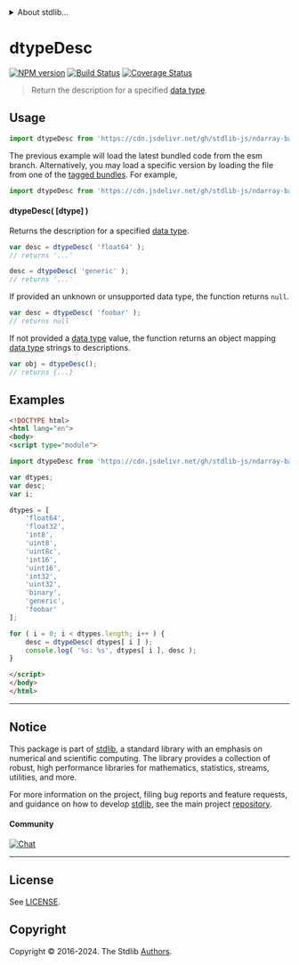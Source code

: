 <!--

@license Apache-2.0

Copyright (c) 2021 The Stdlib Authors.

Licensed under the Apache License, Version 2.0 (the "License");
you may not use this file except in compliance with the License.
You may obtain a copy of the License at

   http://www.apache.org/licenses/LICENSE-2.0

Unless required by applicable law or agreed to in writing, software
distributed under the License is distributed on an "AS IS" BASIS,
WITHOUT WARRANTIES OR CONDITIONS OF ANY KIND, either express or implied.
See the License for the specific language governing permissions and
limitations under the License.

-->


<details>
  <summary>
    About stdlib...
  </summary>
  <p>We believe in a future in which the web is a preferred environment for numerical computation. To help realize this future, we've built stdlib. stdlib is a standard library, with an emphasis on numerical and scientific computation, written in JavaScript (and C) for execution in browsers and in Node.js.</p>
  <p>The library is fully decomposable, being architected in such a way that you can swap out and mix and match APIs and functionality to cater to your exact preferences and use cases.</p>
  <p>When you use stdlib, you can be absolutely certain that you are using the most thorough, rigorous, well-written, studied, documented, tested, measured, and high-quality code out there.</p>
  <p>To join us in bringing numerical computing to the web, get started by checking us out on <a href="https://github.com/stdlib-js/stdlib">GitHub</a>, and please consider <a href="https://opencollective.com/stdlib">financially supporting stdlib</a>. We greatly appreciate your continued support!</p>
</details>

# dtypeDesc

[![NPM version][npm-image]][npm-url] [![Build Status][test-image]][test-url] [![Coverage Status][coverage-image]][coverage-url] <!-- [![dependencies][dependencies-image]][dependencies-url] -->

> Return the description for a specified [data type][@stdlib/ndarray/dtypes].

<!-- Section to include introductory text. Make sure to keep an empty line after the intro `section` element and another before the `/section` close. -->

<section class="intro">

</section>

<!-- /.intro -->

<!-- Package usage documentation. -->



<section class="usage">

## Usage

```javascript
import dtypeDesc from 'https://cdn.jsdelivr.net/gh/stdlib-js/ndarray-base-dtype-desc@esm/index.mjs';
```
The previous example will load the latest bundled code from the esm branch. Alternatively, you may load a specific version by loading the file from one of the [tagged bundles](https://github.com/stdlib-js/ndarray-base-dtype-desc/tags). For example,

```javascript
import dtypeDesc from 'https://cdn.jsdelivr.net/gh/stdlib-js/ndarray-base-dtype-desc@v0.2.0-esm/index.mjs';
```

#### dtypeDesc( \[dtype] )

Returns the description for a specified [data type][@stdlib/ndarray/dtypes].

```javascript
var desc = dtypeDesc( 'float64' );
// returns '...'

desc = dtypeDesc( 'generic' );
// returns '...'
```

If provided an unknown or unsupported data type, the function returns `null`.

```javascript
var desc = dtypeDesc( 'foobar' );
// returns null
```

If not provided a [data type][@stdlib/ndarray/dtypes] value, the function returns an object mapping [data type][@stdlib/ndarray/dtypes] strings to descriptions.

```javascript
var obj = dtypeDesc();
// returns {...}
```

</section>

<!-- /.usage -->

<!-- Package usage notes. Make sure to keep an empty line after the `section` element and another before the `/section` close. -->

<section class="notes">

</section>

<!-- /.notes -->

<!-- Package usage examples. -->

<section class="examples">

## Examples

<!-- eslint no-undef: "error" -->

```html
<!DOCTYPE html>
<html lang="en">
<body>
<script type="module">

import dtypeDesc from 'https://cdn.jsdelivr.net/gh/stdlib-js/ndarray-base-dtype-desc@esm/index.mjs';

var dtypes;
var desc;
var i;

dtypes = [
    'float64',
    'float32',
    'int8',
    'uint8',
    'uint8c',
    'int16',
    'uint16',
    'int32',
    'uint32',
    'binary',
    'generic',
    'foobar'
];

for ( i = 0; i < dtypes.length; i++ ) {
    desc = dtypeDesc( dtypes[ i ] );
    console.log( '%s: %s', dtypes[ i ], desc );
}

</script>
</body>
</html>
```

</section>

<!-- /.examples -->

<!-- Section to include cited references. If references are included, add a horizontal rule *before* the section. Make sure to keep an empty line after the `section` element and another before the `/section` close. -->

<section class="references">

</section>

<!-- /.references -->

<!-- Section for related `stdlib` packages. Do not manually edit this section, as it is automatically populated. -->

<section class="related">

</section>

<!-- /.related -->

<!-- Section for all links. Make sure to keep an empty line after the `section` element and another before the `/section` close. -->


<section class="main-repo" >

* * *

## Notice

This package is part of [stdlib][stdlib], a standard library with an emphasis on numerical and scientific computing. The library provides a collection of robust, high performance libraries for mathematics, statistics, streams, utilities, and more.

For more information on the project, filing bug reports and feature requests, and guidance on how to develop [stdlib][stdlib], see the main project [repository][stdlib].

#### Community

[![Chat][chat-image]][chat-url]

---

## License

See [LICENSE][stdlib-license].


## Copyright

Copyright &copy; 2016-2024. The Stdlib [Authors][stdlib-authors].

</section>

<!-- /.stdlib -->

<!-- Section for all links. Make sure to keep an empty line after the `section` element and another before the `/section` close. -->

<section class="links">

[npm-image]: http://img.shields.io/npm/v/@stdlib/ndarray-base-dtype-desc.svg
[npm-url]: https://npmjs.org/package/@stdlib/ndarray-base-dtype-desc

[test-image]: https://github.com/stdlib-js/ndarray-base-dtype-desc/actions/workflows/test.yml/badge.svg?branch=v0.2.0
[test-url]: https://github.com/stdlib-js/ndarray-base-dtype-desc/actions/workflows/test.yml?query=branch:v0.2.0

[coverage-image]: https://img.shields.io/codecov/c/github/stdlib-js/ndarray-base-dtype-desc/main.svg
[coverage-url]: https://codecov.io/github/stdlib-js/ndarray-base-dtype-desc?branch=main

<!--

[dependencies-image]: https://img.shields.io/david/stdlib-js/ndarray-base-dtype-desc.svg
[dependencies-url]: https://david-dm.org/stdlib-js/ndarray-base-dtype-desc/main

-->

[chat-image]: https://img.shields.io/gitter/room/stdlib-js/stdlib.svg
[chat-url]: https://app.gitter.im/#/room/#stdlib-js_stdlib:gitter.im

[stdlib]: https://github.com/stdlib-js/stdlib

[stdlib-authors]: https://github.com/stdlib-js/stdlib/graphs/contributors

[umd]: https://github.com/umdjs/umd
[es-module]: https://developer.mozilla.org/en-US/docs/Web/JavaScript/Guide/Modules

[deno-url]: https://github.com/stdlib-js/ndarray-base-dtype-desc/tree/deno
[deno-readme]: https://github.com/stdlib-js/ndarray-base-dtype-desc/blob/deno/README.md
[umd-url]: https://github.com/stdlib-js/ndarray-base-dtype-desc/tree/umd
[umd-readme]: https://github.com/stdlib-js/ndarray-base-dtype-desc/blob/umd/README.md
[esm-url]: https://github.com/stdlib-js/ndarray-base-dtype-desc/tree/esm
[esm-readme]: https://github.com/stdlib-js/ndarray-base-dtype-desc/blob/esm/README.md
[branches-url]: https://github.com/stdlib-js/ndarray-base-dtype-desc/blob/main/branches.md

[stdlib-license]: https://raw.githubusercontent.com/stdlib-js/ndarray-base-dtype-desc/main/LICENSE

[@stdlib/ndarray/dtypes]: https://github.com/stdlib-js/ndarray-dtypes/tree/esm

</section>

<!-- /.links -->
